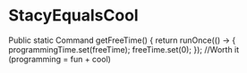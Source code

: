 # StacyEqualsCool
Public static Command getFreeTime() {
  return runOnce(() -> {
    programmingTime.set(freeTime);
    freeTime.set(0);
    }); 
//Worth it (programming = fun + cool)
